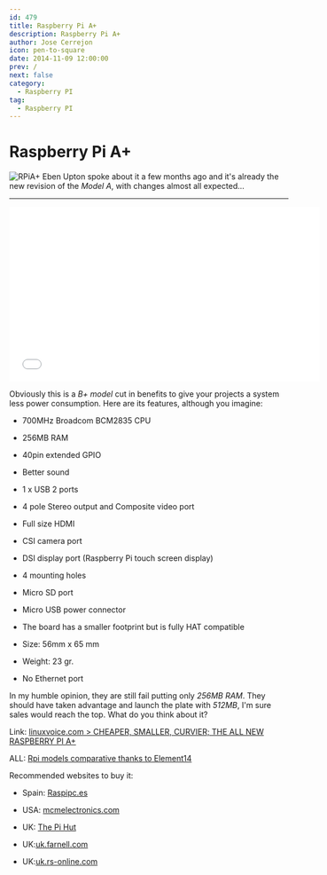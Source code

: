 ```yaml
---
id: 479
title: Raspberry Pi A+
description: Raspberry Pi A+
author: Jose Cerrejon
icon: pen-to-square
date: 2014-11-09 12:00:00
prev: /
next: false
category:
  - Raspberry PI
tag:
  - Raspberry PI
---
```


# Raspberry Pi A+

![RPiA+](/images/RPiap.png)
Eben Upton spoke about it a few months ago and it's already the new revision of the *Model A*, with changes almost all expected...

- - -
<iframe width="560" height="315" src="//www.youtube.com/embed/KTjZLagZwKQ" frameborder="0" allowfullscreen></iframe>

Obviously this is a *B+ model* cut in benefits to give your projects a system less power consumption. Here are its features, although you imagine:

* 700MHz Broadcom BCM2835 CPU

* 256MB RAM

* 40pin extended GPIO

* Better sound

* 1 x USB 2 ports

* 4 pole Stereo output and Composite video port

* Full size HDMI

* CSI camera port

* DSI display port (Raspberry Pi touch screen display)

* 4 mounting holes

* Micro SD port

* Micro USB power connector

* The board has a smaller footprint but is fully HAT compatible

* Size: 56mm x 65 mm

* Weight: 23 gr.

* No Ethernet port

In my humble opinion, they are still fail putting only *256MB RAM*. They should have taken advantage and launch the plate with *512MB*, I'm sure sales would reach the top. What do you think about it?

Link: [linuxvoice.com > CHEAPER, SMALLER, CURVIER; THE ALL NEW RASPBERRY PI A+](http://www.linuxvoice.com/raspberry-pi-model-a/)


ALL: [Rpi models comparative thanks to Element14](/res/Rpi%20Model%20Comparison.pdf)

Recommended websites to buy it:

* Spain: [Raspipc.es](http://www.raspipc.es/public/home/index.php?ver=tienda&accion=verArticulo&idProducto=1174)

* USA: [mcmelectronics.com](http://www.mcmelectronics.com/product/83-16459)

* UK: [The Pi Hut](http://thepihut.com/collections/new-products/products/raspberry-pi-model-a-a-plus)

* UK:[uk.farnell.com](http://uk.farnell.com/raspberry-pi/raspbrry-moda-256m/sbc-raspberry-pi-model-a-256mb/dp/2447906?Ntt=Model+A%2B)

* UK:[uk.rs-online.com](http://uk.rs-online.com/web/p/processor-microcontroller-development-kits/8332699/)